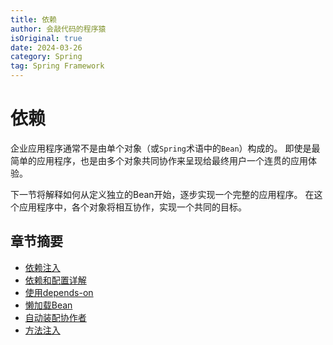 ```yaml
---
title: 依赖
author: 会敲代码的程序猿
isOriginal: true
date: 2024-03-26
category: Spring
tag: Spring Framework
---
```


# 依赖

企业应用程序通常不是由单个对象（或`Spring`术语中的`Bean`）构成的。
即使是最简单的应用程序，也是由多个对象共同协作来呈现给最终用户一个连贯的应用体验。

下一节将解释如何从定义独立的Bean开始，逐步实现一个完整的应用程序。
在这个应用程序中，各个对象将相互协作，实现一个共同的目标。

## 章节摘要

* [依赖注入](./factory-collaborators.md)
* [依赖和配置详解](./factory-properties-detailed.md)
* [使用depends-on](./factory-dependson.md)
* [懒加载Bean](./factory-lazy-init.md)
* [自动装配协作者](./factory-autowire.md)
* [方法注入](./factory-method-injection.md)

